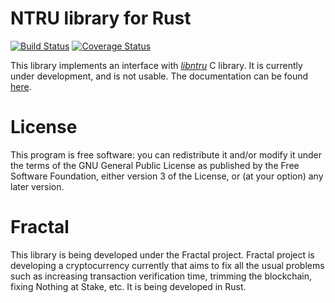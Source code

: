 # NTRU library for Rust #

[![Build Status](https://travis-ci.org/FractalGlobal/ntru-rs.svg?branch=develop)](https://travis-ci.org/FractalGlobal/ntru-rs)
[![Coverage Status](https://coveralls.io/repos/Razican/ntru-rs/badge.svg?branch=develop&service=github)](https://coveralls.io/github/Razican/ntru-rs?branch=develop)

This library implements an interface with
*[libntru](https://tbuktu.github.io/ntru/)* C library. It is currently under
development, and is not usable. The documentation can be found
[here](http://fractal.global/ntru-rs).

# License #

This program is free software: you can redistribute it and/or modify it under the terms of the GNU
General Public License as published by the Free Software Foundation, either version 3 of the
License, or (at your option) any later version.

# Fractal #

This library is being developed under the Fractal project. Fractal project is developing a
cryptocurrency currently that aims to fix all the usual problems such as increasing transaction
verification time, trimming the blockchain, fixing Nothing at Stake, etc. It is being developed in
Rust.
